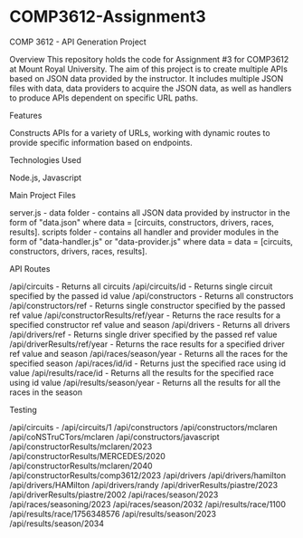 # COMP3612-Assignment3

COMP 3612 - API Generation Project

Overview
This repository holds the code for Assignment #3 for COMP3612 at Mount Royal University. The aim of this project is to create multiple APIs based on JSON data provided by the instructor. It includes multiple JSON files with data, data providers to acquire the JSON data, as well as handlers to produce APIs dependent on specific URL paths. 

Features

Constructs APIs for a variety of URLs, working with dynamic routes to provide specific information based on endpoints. 

Technologies Used

Node.js, Javascript

Main Project Files

server.js - 
data folder - contains all JSON data provided by instructor in the form of "data.json" where data = [circuits, constructors, drivers, races, results].
scripts folder - contains all handler and provider modules in the form of "data-handler.js" or "data-provider.js" where data = data = [circuits, constructors, drivers, races, results].

API Routes

/api/circuits - Returns all circuits
/api/circuits/id - Returns single circuit specified by the passed id value
/api/constructors - Returns all constructors
/api/constructors/ref - Returns single constructor specified by the passed ref value
/api/constructorResults/ref/year - Returns the race results for a specified constructor ref value and season
/api/drivers - Returns all drivers
/api/drivers/ref - Returns single driver specified by the passed ref value
/api/driverResults/ref/year - Returns the race results for a specified driver ref value and season
/api/races/season/year - Returns all the races for the specified season
/api/races/id/id - Returns just the specified race using id value
/api/results/race/id - Returns all the results for the specified race using id value
/api/results/season/year - Returns all the results for all the races in the season

Testing

/api/circuits - 
/api/circuits/1
/api/constructors
/api/constructors/mclaren
/api/coNSTruCTors/mclaren
/api/constructors/javascript
/api/constructorResults/mclaren/2023
/api/constructorResults/MERCEDES/2020
/api/constructorResults/mclaren/2040
/api/constructorResults/comp3612/2023
/api/drivers
/api/drivers/hamilton
/api/drivers/HAMilton
/api/drivers/randy
/api/driverResults/piastre/2023
/api/driverResults/piastre/2002
/api/races/season/2023
/api/races/seasoning/2023
/api/races/season/2032
/api/results/race/1100
/api/results/race/1756348576
/api/results/season/2023
/api/results/season/2034